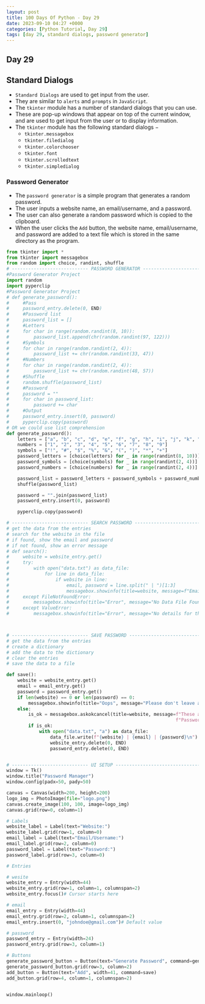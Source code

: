 ```yaml
---
layout: post
title: 100 Days Of Python - Day 29
date: 2023-09-10 04:27 +0000
categories: [Python Tutorial, Day 29]
tags: [day 29, standard dialogs, password generator]
---
```


## Day 29

## Standard Dialogs

- `Standard Dialogs` are used to get input from the user.
- They are similar to `alerts` and `prompts` in `JavaScript`.
- The `tkinter` module has a number of standard dialogs that you can use.
- These are pop-up windows that appear on top of the current window, and are used to get input from the user or to display information.
- The `tkinter` module has the following standard dialogs −
  - `tkinter.messagebox`
  - `tkinter.filedialog`
  - `tkinter.colorchooser`
  - `tkinter.font`
  - `tkinter.scrolledtext`
  - `tkinter.simpledialog`

### Password Generator

- The `password generator` is a simple program that generates a random password.
- The user inputs a website name, an email/username, and a password.
- The user can also generate a random password which is copied to the clipboard.
- When the user clicks the `Add` button, the website name, email/username, and password are added to a text file which is stored in the same directory as the program.

```python
from tkinter import *
from tkinter import messagebox
from random import choice, randint, shuffle
# ---------------------------- PASSWORD GENERATOR ------------------------------- #
#Password Generator Project
import random
import pyperclip
#Password Generator Project
# def generate_password():
#     #Pass
#     password_entry.delete(0, END)
#     #Password list
#     password_list = []
#     #Letters
#     for char in range(random.randint(8, 10)):
#         password_list.append(chr(random.randint(97, 122)))
#     #Symbols
#     for char in range(random.randint(2, 4)):
#         password_list += chr(random.randint(33, 47))
#     #Numbers
#     for char in range(random.randint(2, 4)):
#         password_list += chr(random.randint(48, 57))
#     #Shuffle
#     random.shuffle(password_list)
#     #Password
#     password = ""
#     for char in password_list:
#         password += char
#     #Output
#     password_entry.insert(0, password)
#     pyperclip.copy(password)
# OR we could use list comprehension
def generate_password():
    letters = ["a", "b", "c", "d", "e", "f", "g", "h", "i", "j", "k", "l", "m", "n", "o", "p", "q", "r", "s", "t", "u", "v", "w", "x", "y", "z"]
    numbers = ["1", "2", "3", "4", "5", "6", "7", "8", "9"]
    symbols = ["!", "#", "$", "%", "&", "(", ")", "*", "+"]
    password_letters = [choice(letters) for _ in range(randint(8, 10))]
    password_symbols = [choice(symbols) for _ in range(randint(2, 4))]
    password_numbers = [choice(numbers) for _ in range(randint(2, 4))]

    password_list = password_letters + password_symbols + password_numbers
    shuffle(password_list)

    password = "".join(password_list)
    password_entry.insert(0, password)

    pyperclip.copy(password)

# ---------------------------- SEARCH PASSWORD ------------------------------- #
# get the data from the entries
# search for the website in the file
# if found, show the email and password
# if not found, show an error message
# def search():
#     website = website_entry.get()
#     try:
#         with open("data.txt") as data_file:
#             for line in data_file:
#                 if website in line:
#                     email, password = line.split(" | ")[1:3]
#                     messagebox.showinfo(title=website, message=f"Email: {email}\nPassword: {password}")
#     except FileNotFoundError:
#         messagebox.showinfo(title="Error", message="No Data File Found")
#     except ValueError:
#         messagebox.showinfo(title="Error", message="No details for the website exists")



# ---------------------------- SAVE PASSWORD ------------------------------- #
# get the data from the entries
# create a dictionary
# add the data to the dictionary
# clear the entries
# save the data to a file

def save():
    website = website_entry.get()
    email = email_entry.get()
    password = password_entry.get()
    if len(website) == 0 or len(password) == 0:
        messagebox.showinfo(title="Oops", message="Please don't leave any fields empty")
    else:
        is_ok = messagebox.askokcancel(title=website, message=f"These are the details entered: \nEmail: {email}\n"
                                                              f"Password: {password}\nIs it ok to save?")
        if is_ok:
            with open("data.txt", "a") as data_file:
                data_file.write(f"{website} | {email} | {password}\n")
                website_entry.delete(0, END)
                password_entry.delete(0, END)


# ---------------------------- UI SETUP ------------------------------- #
window = Tk()
window.title("Password Manager")
window.config(padx=50, pady=50)

canvas = Canvas(width=200, height=200)
logo_img = PhotoImage(file="logo.png")
canvas.create_image(100, 100, image=logo_img)
canvas.grid(row=0, column=1)

# Labels
website_label = Label(text="Website:")
website_label.grid(row=1, column=0)
email_label = Label(text="Email/Username:")
email_label.grid(row=2, column=0)
password_label = Label(text="Password:")
password_label.grid(row=3, column=0)

# Entries

# wesite
website_entry = Entry(width=44)
website_entry.grid(row=1, column=1, columnspan=2)
website_entry.focus()# Cursor starts here

# email
email_entry = Entry(width=44)
email_entry.grid(row=2, column=1, columnspan=2)
email_entry.insert(0, "johndoe@gmail.com")# Default value

# password
password_entry = Entry(width=24)
password_entry.grid(row=3, column=1)

# Buttons
generate_password_button = Button(text="Generate Password", command=generate_password)
generate_password_button.grid(row=3, column=2)
add_button = Button(text="Add", width=41, command=save)
add_button.grid(row=4, column=1, columnspan=2)


window.mainloop()
```
